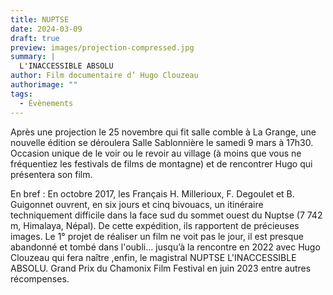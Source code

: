 ```yaml
---
title: NUPTSE
date: 2024-03-09
draft: true
preview: images/projection-compressed.jpg
summary: |
  L'INACCESSIBLE ABSOLU 
author: Film documentaire d’ Hugo Clouzeau
authorimage: ""
tags:
  - Évènements
---
```

Après une projection le 25 novembre qui fit salle comble  à La Grange, une nouvelle édition se déroulera Salle Sablonnière le samedi 9 mars à 17h30. Occasion unique de le voir ou le revoir au village (à moins que vous ne fréquentiez les festivals de films de montagne) et de rencontrer Hugo qui présentera son film.

En bref : En octobre 2017, les Français H. Millerioux, F. Degoulet et B. Guigonnet ouvrent, en six jours et cinq bivouacs, un itinéraire techniquement difficile dans la face sud du sommet ouest du Nuptse (7 742 m, Himalaya, Népal). De cette expédition, ils rapportent de précieuses images. Le 1° projet de réaliser un film ne voit pas le jour, il est  presque abandonné et tombé dans l'oubli… jusqu’à la rencontre en 2022  avec Hugo Clouzeau qui fera naître ,enfin, le magistral  NUPTSE L'INACCESSIBLE ABSOLU. Grand Prix du Chamonix Film Festival en juin 2023 entre autres récompenses.
